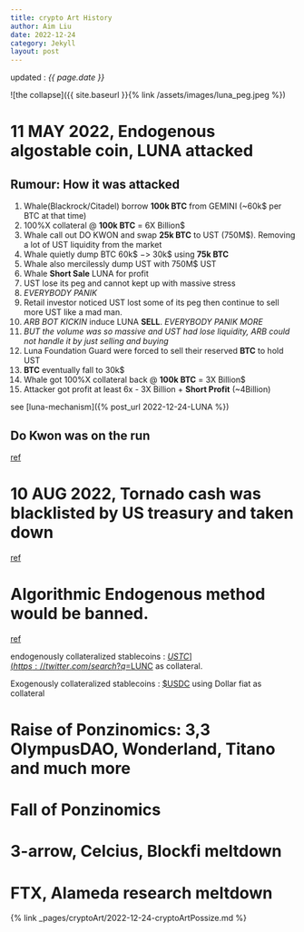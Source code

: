 ```yaml
---
title: crypto Art History
author: Aim Liu
date: 2022-12-24
category: Jekyll
layout: post
---
```

updated : _{{ page.date }}_

![the collapse]({{ site.baseurl }}{% link /assets/images/luna_peg.jpeg %})

# 11 MAY 2022, Endogenous algostable coin, LUNA attacked
## Rumour: How it was attacked
1. Whale(Blackrock/Citadel) borrow **100k BTC** from GEMINI (~60k$ per BTC at that time) 
2. 100%X collateral @ **100k BTC** = 6X Billion$
3. Whale call out DO KWON and swap **25k BTC** to UST (750M$). Removing a lot of UST liquidity from the market
4. Whale quietly dump BTC 60k$ $->$ 30k$ using **75k BTC**
5. Whale also mercilessly dump UST with 750M$ UST
6. Whale **Short Sale** LUNA for profit
7. UST lose its peg and cannot kept up with massive stress
8. _EVERYBODY PANIK_
9. Retail investor noticed UST lost some of its peg then continue to sell more UST like a mad man.
10. _ARB BOT KICKIN_ induce LUNA **SELL**. _EVERYBODY PANIK MORE_
12. _BUT the volume was so massive and UST had lose liquidity, ARB could not handle it by just selling and buying_
13. Luna Foundation Guard were forced to sell their reserved __BTC__ to hold UST
14. __BTC__ eventually fall to 30k$
15. Whale got 100%X collateral back @ **100k BTC** = 3X Billion$
16. Attacker got profit at least 6x - 3X Billion +  **Short Profit** (~4Billion)

see [luna-mechanism]({% post_url 2022-12-24-LUNA %})

## Do Kwon was on the run

[ref](https://twitter.com/WatcherGuru/status/1571748642033397761)

# 10 AUG 2022, Tornado cash was blacklisted by US treasury and taken down
[ref](https://twitter.com/BowTiedIguana/status/1556683120002314241)

# Algorithmic Endogenous method would be banned. 
[ref](https://cointelegraph.com/news/draft-us-stablecoin-bill-would-ban-new-algo-stablecoins-for-2-years)

endogenously collateralized stablecoins : [$USTC](https://twitter.com/search?q=%24USTC&src=cashtag_click) using [$LUNC](https://twitter.com/search?q=%24LUNC&src=cashtag_click) as collateral. 

Exogenously collateralized stablecoins : [$USDC](https://twitter.com/search?q=%24USDC&src=cashtag_click) using Dollar fiat as collateral

# Raise of Ponzinomics: 3,3 OlympusDAO, Wonderland, Titano and much more

# Fall of Ponzinomics

# 3-arrow, Celcius, Blockfi meltdown

# FTX, Alameda research meltdown
{% link _pages/cryptoArt/2022-12-24-cryptoArtPossize.md %}
